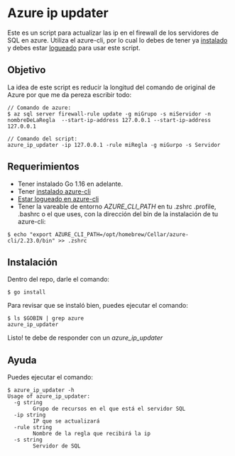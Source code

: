 # Azure ip updater

Este es un script para actualizar las ip en el firewall de los servidores de SQL en azure. Utiliza el azure-cli, por lo cual lo debes de tener ya [instalado](https://docs.microsoft.com/en-us/cli/azure/install-azure-cli) y debes estar [logueado](https://docs.microsoft.com/en-us/cli/azure/authenticate-azure-cli) para usar este script.

## Objetivo

La idea de este script es reducir la longitud del comando de original de Azure por que me da pereza escribir todo:

```
// Comando de azure:
$ az sql server firewall-rule update -g miGrupo -s miServidor -n nombreDeLaRegla  --start-ip-address 127.0.0.1 --start-ip-address 127.0.0.1

// Comando del script:
azure_ip_updater -ip 127.0.0.1 -rule miRegla -g miGurpo -s Servidor 
```

## Requerimientos

* Tener instalado Go 1.16 en adelante.
* Tener [instalado azure-cli](https://docs.microsoft.com/en-us/cli/azure/install-azure-cli)
* [Estar logueado en azure-cli](https://docs.microsoft.com/en-us/cli/azure/authenticate-azure-cli)
* Tener la vareable de entorno _AZURE_CLI_PATH_ en tu .zshrc .profile, .bashrc o el que uses, con la dirección del bin de la instalación de tu azure-cli:

```
$ echo "export AZURE_CLI_PATH=/opt/homebrew/Cellar/azure-cli/2.23.0/bin" >> .zshrc
```

## Instalación

Dentro del repo, darle el comando:

```
$ go install
```

Para revisar que se instaló bien, puedes ejecutar el comando:

```
$ ls $GOBIN | grep azure
azure_ip_updater
```

Listo! te debe de responder con un _azure_ip_updater_

## Ayuda

Puedes ejecutar el comando:
```
$ azure_ip_updater -h
Usage of azure_ip_updater:
  -g string
    	Grupo de recursos en el que está el servidor SQL
  -ip string
    	IP que se actualizará
  -rule string
    	Nombre de la regla que recibirá la ip
  -s string
    	Servidor de SQL
```
